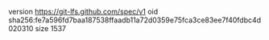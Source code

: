 version https://git-lfs.github.com/spec/v1
oid sha256:fe7a596fd7baa187538ffaadb11a72d0359e75fca3ce83ee7f40fdbc4d020310
size 1537
